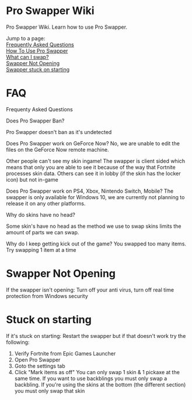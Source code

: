 # Pro Swapper Wiki
Pro Swapper Wiki. Learn how to use Pro Swapper. 


Jump to a page: <br>
[Frequently Asked Questions](#faq) <br>
[How To Use Pro Swapper](#howto) <br>
[What can I swap?](#swap) <br>
[Swapper Not Opening](#swapper-not-opening) <br>
[Swapper stuck on starting](#Stuck-on-starting) <br>


# FAQ
Frequenty Asked Questions

Does Pro Swapper Ban?

Pro Swapper doesn't ban as it's undetected

Does Pro Swapper work on GeForce Now?
No, we are unable to edit the files on the GeForce Now remote machine.

Other people can't see my skin ingame!
The swapper is client sided which means that only you are able to see it because of the way that Fortnite processes skin data. Others can see it in lobby (if the skin has the locker icon) but not in-game

Does Pro Swapper work on PS4, Xbox, Nintendo Switch, Mobile?
The swapper is only available for Windows 10, we are currently not planning to release it on any other platforms.

Why do skins have no head?

Some skin's have no head as the method we use to swap skins limits the amount of parts we can swap.

Why do I keep getting kick out of the game?
You swapped too many items. Try swapping 1 item at a time

# Swapper Not Opening

If the swapper isn't opening:
Turn off your anti virus, turn off real time protection from Windows security


# Stuck on starting
If it's stuck on starting:
Restart the swapper but if that doesn't work try the following:

1. Verify Fortnite from Epic Games Launcher
2. Open Pro Swapper
3. Goto the settings tab
4. Click "Mark items as off"
You can only swap 1 skin & 1 pickaxe at the same time. If you want to use backblings you must only swap a backbling.
If you're using the skins at the bottom (the different section) you must only swap that skin
